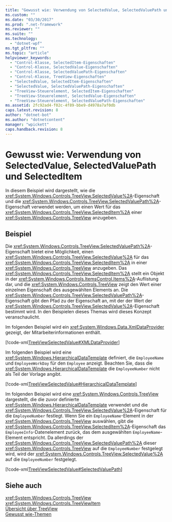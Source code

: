 ```yaml
---
title: "Gewusst wie: Verwendung von SelectedValue, SelectedValuePath und SelectedItem | Microsoft Docs"
ms.custom: ""
ms.date: "03/30/2017"
ms.prod: ".net-framework"
ms.reviewer: ""
ms.suite: ""
ms.technology: 
  - "dotnet-wpf"
ms.tgt_pltfrm: ""
ms.topic: "article"
helpviewer_keywords: 
  - "Control-Klasse, SelectedItem-Eigenschaften"
  - "Control-Klasse, SelectedValue-Eigenschaften"
  - "Control-Klasse, SelectedValuePath-Eigenschaften"
  - "Control-Klasse, TreeView-Eigenschaften"
  - "SelectedValue, SelectedItem-Eigenschaften"
  - "SelectedValue, SelectedValuePath-Eigenschaften"
  - "TreeView-Steuerelement, SelectedItem-Eigenschaften"
  - "TreeView-Steuerelement, SelectedValue-Eigenschaften"
  - "TreeView-Steuerelement, SelectedValuePath-Eigenschaften"
ms.assetid: 2fc92ad4-f02c-4f89-bbe9-d4978a7af0db
caps.latest.revision: 8
author: "dotnet-bot"
ms.author: "dotnetcontent"
manager: "wpickett"
caps.handback.revision: 8
---
```

# Gewusst wie: Verwendung von SelectedValue, SelectedValuePath und SelectedItem
In diesem Beispiel wird dargestellt, wie die <xref:System.Windows.Controls.TreeView.SelectedValue%2A>\-Eigenschaft und die <xref:System.Windows.Controls.TreeView.SelectedValuePath%2A>\-Eigenschaft verwendet werden, um einen Wert für das <xref:System.Windows.Controls.TreeView.SelectedItem%2A> einer <xref:System.Windows.Controls.TreeView> anzugeben.  
  
## Beispiel  
 Die <xref:System.Windows.Controls.TreeView.SelectedValuePath%2A>\-Eigenschaft bietet eine Möglichkeit, einen <xref:System.Windows.Controls.TreeView.SelectedValue%2A> für das <xref:System.Windows.Controls.TreeView.SelectedItem%2A> in einer <xref:System.Windows.Controls.TreeView> anzugeben.  Das <xref:System.Windows.Controls.TreeView.SelectedItem%2A> stellt ein Objekt in der <xref:System.Windows.Controls.ItemsControl.Items%2A>\-Auflistung dar, und die <xref:System.Windows.Controls.TreeView> zeigt den Wert einer einzelnen Eigenschaft des ausgewählten Elements an.  Die <xref:System.Windows.Controls.TreeView.SelectedValuePath%2A>\-Eigenschaft gibt den Pfad zu der Eigenschaft an, mit der der Wert der <xref:System.Windows.Controls.TreeView.SelectedValue%2A>\-Eigenschaft bestimmt wird.  In den Beispielen dieses Themas wird dieses Konzept veranschaulicht.  
  
 Im folgenden Beispiel wird ein <xref:System.Windows.Data.XmlDataProvider> gezeigt, der Mitarbeiterinformationen enthält.  
  
 [!code-xml[TreeViewSelectedValue#XMLDataProvider](../../../../samples/snippets/csharp/VS_Snippets_Wpf/TreeViewSelectedValue/CS/Window1.xaml#xmldataprovider)]  
  
 Im folgenden Beispiel wird eine <xref:System.Windows.HierarchicalDataTemplate> definiert, die `EmployeeName` und `EmployeeWorkDay` für den `Employee` anzeigt.  Beachten Sie, dass die <xref:System.Windows.HierarchicalDataTemplate> die `EmployeeNumber` nicht als Teil der Vorlage angibt.  
  
 [!code-xml[TreeViewSelectedValue#HierarchicalDataTemplate](../../../../samples/snippets/csharp/VS_Snippets_Wpf/TreeViewSelectedValue/CS/Window1.xaml#hierarchicaldatatemplate)]  
  
 Im folgenden Beispiel wird eine <xref:System.Windows.Controls.TreeView> dargestellt, die die zuvor definierte <xref:System.Windows.HierarchicalDataTemplate> verwendet und die <xref:System.Windows.Controls.TreeView.SelectedValue%2A>\-Eigenschaft für die `EmployeeNumber` festlegt.  Wenn Sie ein `EmployeeName`\-Element in der <xref:System.Windows.Controls.TreeView> auswählen, gibt die <xref:System.Windows.Controls.TreeView.SelectedItem%2A>\-Eigenschaft das `EmployeeInfo`\-Datenelement zurück, das dem ausgewählten `EmployeeName`\-Element entspricht.  Da allerdings der <xref:System.Windows.Controls.TreeView.SelectedValuePath%2A> dieser <xref:System.Windows.Controls.TreeView> auf die `EmployeeNumber` festgelegt wird, wird der <xref:System.Windows.Controls.TreeView.SelectedValue%2A> auf die `EmployeeNumber` festgelegt.  
  
 [!code-xml[TreeViewSelectedValue#SelectedValuePath](../../../../samples/snippets/csharp/VS_Snippets_Wpf/TreeViewSelectedValue/CS/Window1.xaml#selectedvaluepath)]  
  
## Siehe auch  
 <xref:System.Windows.Controls.TreeView>   
 <xref:System.Windows.Controls.TreeViewItem>   
 [Übersicht über TreeView](../../../../docs/framework/wpf/controls/treeview-overview.md)   
 [Gewusst wie\-Themen](../../../../docs/framework/wpf/controls/treeview-how-to-topics.md)